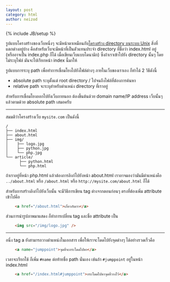 ```yaml
---
layout: post
category: html
author: neizod
---
```

{% include JB/setup %}

รูปแบบโครงสร้างของเว็บหนึ่งๆ จะมีหน้าตาเหมือนกับ[โครงสร้าง directory บนระบบ Unix](/bash/directory.html) สิ่งที่แตกต่างอยู่บ้าง คือสำหรับเว็บจะมีหน้าที่เป็นตัวแทนประจำ directory ที่ชื่อว่า index.html อยู่ (หรืออาจเป็น index.php ก็ได้ เมื่อเขียนเว็บแบบไดนามิก) ซึ่งถ้าเราเข้าไปยัง directory นั้นๆ โดยไม่ระบุไฟล์ มันจะไปเรียกหน้า index นี้มาให้

รูปแบบการระบุ path เพื่อทำการเชื่อมโยงไปยังไฟล์ต่างๆ ภายในเว็บของเราเอง ก็ทำได้ 2 วิธีดังนี้

- absolute path ระบุตั้งแต่ root directory / ไปจนถึงไฟล์ที่ต้องการค้นหา
- relative path จะระบุสำหรับตำแหน่ง directory ที่เราอยู่

สำหรับการเชื่อมโยงออกไปยังเว็บภายนอก ต้องขึ้นต้นด้วย domain name/IP address เว็บนั้นๆ แล้วตามด้วย absolute path เสมอครับ

---

สมมติว่าโครงสร้างเว็บ `mysite.com` เป็นดังนี้

    /
    ├── index.html
    ├── about.html
    ├── img/
    │    ├── logo.jpg
    │    ├── python.jpg
    │    └── php.jpg
    └── article/
          ├── python.html
          └── php.html

ถ้าเราอยู่ที่หน้า php.html แล้วต้องการลิงก์ไปยังหน้า about.html เราอาจมองว่ามันมีตำแหน่งคือ `../about.html` หรือ `/about.html` หรือ `http://mysite.com/about.html` ก็ได้

สำหรับการสร้างลิงก์ไปยังเว็บนั้น จะมีวิธีการเขียน tag ต่างจากตอนก่อนๆ ตรงที่ต้องเพิ่ม attribute เข้าไปคือ

```html
    <a href="/about.html">เกี่ยวกับเรา</a>
```

ส่วนการนำรูปภาพมาแสดง ก็ทำการเปลี่ยน tag และชื่อ attribute เป็น

```html
    <img src="/img/logo.jpg" />
```

---

อนึ่ง tag a ยังสามารถวางตำแหน่งในเอกสาร เพื่อให้เราจะโดดไปยังจุดต่างๆ ได้อย่างรวดเร็วคือ

```html
    <a name="jumppoint">จุดที่จะกระโดดไปหา</a>
```

เวลาจะเรียกใช้ ก็เพิ่ม `#name` ต่อท้ายชื่อ path นั่นเอง เช่นถ้า `#jumppoint` อยู่ในหน้า index.html

```html
    <a href="/index.html#jumppoint">กระโดดไปหาจุดที่วางไว้</a>
```
